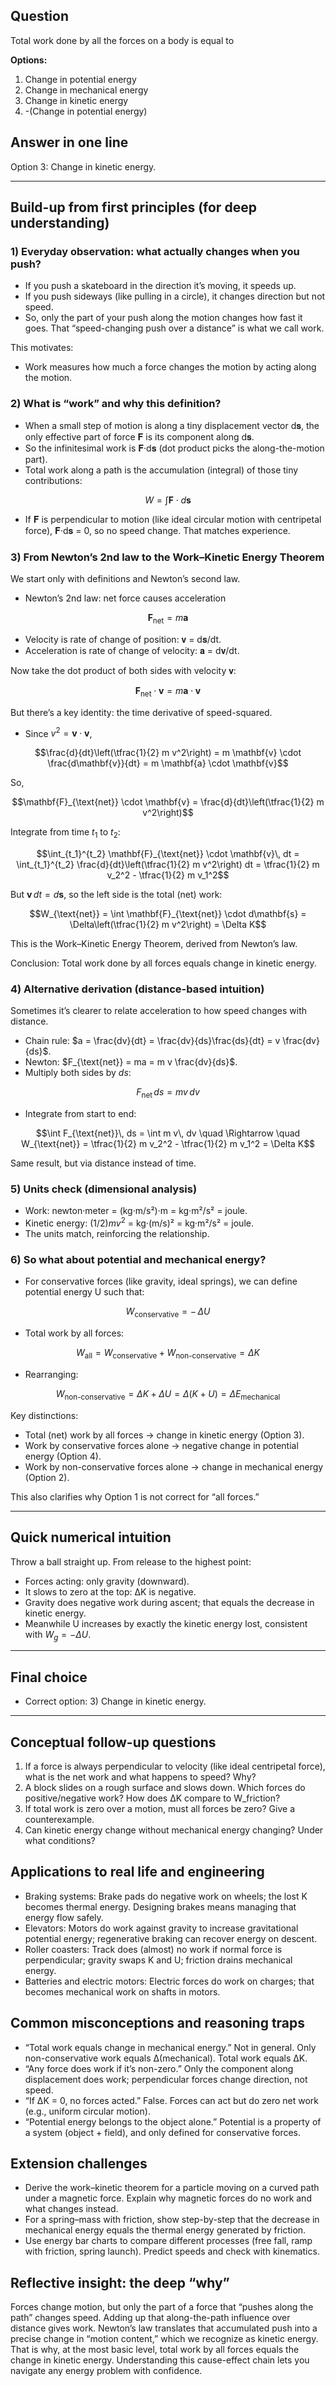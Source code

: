 ## Question
Total work done by all the forces on a body is equal to

**Options:**

1. Change in potential energy
2. Change in mechanical energy
3. Change in kinetic energy
4. -(Change in potential energy)

## Answer in one line
Option 3: Change in kinetic energy.

---

## Build-up from first principles (for deep understanding)

### 1) Everyday observation: what actually changes when you push?
- If you push a skateboard in the direction it’s moving, it speeds up.
- If you push sideways (like pulling in a circle), it changes direction but not speed.
- So, only the part of your push along the motion changes how fast it goes. That “speed-changing push over a distance” is what we call work.

This motivates:
- Work measures how much a force changes the motion by acting along the motion.

### 2) What is “work” and why this definition?
- When a small step of motion is along a tiny displacement vector d𝐬, the only effective part of force 𝐅 is its component along d𝐬.
- So the infinitesimal work is 𝐅·d𝐬 (dot product picks the along-the-motion part).
- Total work along a path is the accumulation (integral) of those tiny contributions:
  
```math
W = \int \mathbf{F} \cdot d\mathbf{s}
```

- If 𝐅 is perpendicular to motion (like ideal circular motion with centripetal force), 𝐅·d𝐬 = 0, so no speed change. That matches experience.

### 3) From Newton’s 2nd law to the Work–Kinetic Energy Theorem
We start only with definitions and Newton’s second law.

- Newton’s 2nd law: net force causes acceleration
```math
\mathbf{F}_{\text{net}} = m \mathbf{a}
```
- Velocity is rate of change of position: 𝐯 = d𝐬/dt.
- Acceleration is rate of change of velocity: 𝐚 = d𝐯/dt.

Now take the dot product of both sides with velocity 𝐯:
```math
\mathbf{F}_{\text{net}} \cdot \mathbf{v} = m \mathbf{a} \cdot \mathbf{v}
```

But there’s a key identity: the time derivative of speed-squared.
- Since $v^2 = \mathbf{v} \cdot \mathbf{v}$,
```math
\frac{d}{dt}\left(\tfrac{1}{2} m v^2\right) = m \mathbf{v} \cdot \frac{d\mathbf{v}}{dt} = m \mathbf{a} \cdot \mathbf{v}
```
So,
```math
\mathbf{F}_{\text{net}} \cdot \mathbf{v} = \frac{d}{dt}\left(\tfrac{1}{2} m v^2\right)
```

Integrate from time $t_1$ to $t_2$:
```math
\int_{t_1}^{t_2} \mathbf{F}_{\text{net}} \cdot \mathbf{v}\, dt
= \int_{t_1}^{t_2} \frac{d}{dt}\left(\tfrac{1}{2} m v^2\right) dt
= \tfrac{1}{2} m v_2^2 - \tfrac{1}{2} m v_1^2
```

But $\mathbf{v}\, dt = d\mathbf{s}$, so the left side is the total (net) work:
```math
W_{\text{net}} = \int \mathbf{F}_{\text{net}} \cdot d\mathbf{s} = \Delta\left(\tfrac{1}{2} m v^2\right) = \Delta K
```
This is the Work–Kinetic Energy Theorem, derived from Newton’s law.

Conclusion: Total work done by all forces equals change in kinetic energy.

### 4) Alternative derivation (distance-based intuition)
Sometimes it’s clearer to relate acceleration to how speed changes with distance.

- Chain rule: $a = \frac{dv}{dt} = \frac{dv}{ds}\frac{ds}{dt} = v \frac{dv}{ds}$.
- Newton: $F_{\text{net}} = ma = m v \frac{dv}{ds}$.
- Multiply both sides by $ds$:
```math
F_{\text{net}}\, ds = m v\, dv
```
- Integrate from start to end:
```math
\int F_{\text{net}}\, ds = \int m v\, dv \quad \Rightarrow \quad W_{\text{net}} = \tfrac{1}{2} m v_2^2 - \tfrac{1}{2} m v_1^2 = \Delta K
```

Same result, but via distance instead of time.

### 5) Units check (dimensional analysis)
- Work: newton·meter = (kg·m/s²)·m = kg·m²/s² = joule.
- Kinetic energy: $(1/2) m v^2$ = kg·(m/s)² = kg·m²/s² = joule.
- The units match, reinforcing the relationship.

### 6) So what about potential and mechanical energy?
- For conservative forces (like gravity, ideal springs), we can define potential energy U such that:
```math
W_{\text{conservative}} = -\,\Delta U
```
- Total work by all forces:
```math
W_{\text{all}} = W_{\text{conservative}} + W_{\text{non-conservative}} = \Delta K
```
- Rearranging:
```math
W_{\text{non-conservative}} = \Delta K + \Delta U = \Delta (K + U) = \Delta E_{\text{mechanical}}
```

Key distinctions:
- Total (net) work by all forces → change in kinetic energy (Option 3).
- Work by conservative forces alone → negative change in potential energy (Option 4).
- Work by non-conservative forces alone → change in mechanical energy (Option 2).

This also clarifies why Option 1 is not correct for “all forces.”

---

## Quick numerical intuition
Throw a ball straight up. From release to the highest point:
- Forces acting: only gravity (downward).
- It slows to zero at the top: ΔK is negative.
- Gravity does negative work during ascent; that equals the decrease in kinetic energy.
- Meanwhile U increases by exactly the kinetic energy lost, consistent with $W_g = -\Delta U$.

---

## Final choice
- Correct option: 3) Change in kinetic energy.

---

## Conceptual follow-up questions
1) If a force is always perpendicular to velocity (like ideal centripetal force), what is the net work and what happens to speed? Why?  
2) A block slides on a rough surface and slows down. Which forces do positive/negative work? How does ΔK compare to W_friction?  
3) If total work is zero over a motion, must all forces be zero? Give a counterexample.  
4) Can kinetic energy change without mechanical energy changing? Under what conditions?

## Applications to real life and engineering
- Braking systems: Brake pads do negative work on wheels; the lost K becomes thermal energy. Designing brakes means managing that energy flow safely.  
- Elevators: Motors do work against gravity to increase gravitational potential energy; regenerative braking can recover energy on descent.  
- Roller coasters: Track does (almost) no work if normal force is perpendicular; gravity swaps K and U; friction drains mechanical energy.  
- Batteries and electric motors: Electric forces do work on charges; that becomes mechanical work on shafts in motors.

## Common misconceptions and reasoning traps
- “Total work equals change in mechanical energy.” Not in general. Only non-conservative work equals Δ(mechanical). Total work equals ΔK.  
- “Any force does work if it’s non-zero.” Only the component along displacement does work; perpendicular forces change direction, not speed.  
- “If ΔK = 0, no forces acted.” False. Forces can act but do zero net work (e.g., uniform circular motion).  
- “Potential energy belongs to the object alone.” Potential is a property of a system (object + field), and only defined for conservative forces.

## Extension challenges
- Derive the work–kinetic theorem for a particle moving on a curved path under a magnetic force. Explain why magnetic forces do no work and what changes instead.  
- For a spring–mass with friction, show step-by-step that the decrease in mechanical energy equals the thermal energy generated by friction.  
- Use energy bar charts to compare different processes (free fall, ramp with friction, spring launch). Predict speeds and check with kinematics.

## Reflective insight: the deep “why”
Forces change motion, but only the part of a force that “pushes along the path” changes speed. Adding up that along-the-path influence over distance gives work. Newton’s law translates that accumulated push into a precise change in “motion content,” which we recognize as kinetic energy. That is why, at the most basic level, total work by all forces equals the change in kinetic energy. Understanding this cause-effect chain lets you navigate any energy problem with confidence.